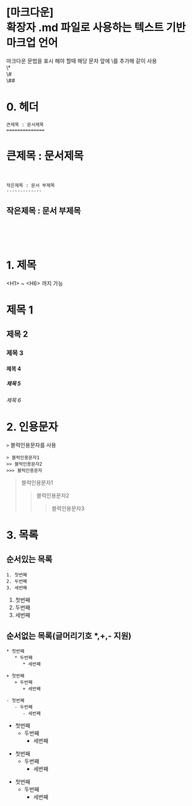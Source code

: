[**마크다운**] 
</br>확장자 .md 파일로 사용하는 텍스트 기반 마크업 언어
=======================

마크다운 문법을 표시 해야 할때 해당 문자 앞에 \를 추가해 같이 사용
</br>\\*
</br>\\#
</br>\\##

# 0. 헤더
```
큰제목 : 문서제목
==============
```
큰제목 : 문서제목
==============
<br/>

```
작은제목 : 문서 부제목
-------------
```
작은제목 : 문서 부제목
-------------
<br/>
<br/>
<br/>


# 1. 제목
   \<H1> ~ \<H6> 까지 가능
  
  # 제목 1
  ## 제목 2
  ### 제목 3
  #### 제목 4
  ##### 제목 5
  ###### 제목 6
  
# 2. 인용문자
```>``` 블럭인용문자를 사용
```
> 블럭인용문자1
>> 블럭인용문자2
>>> 블럭인용문자
```
> 블럭인용문자1
>> 블럭인용문자2
>>> 블럭인용문자3


# 3. 목록
## 순서있는 목록
```
1. 첫번째
2. 두번째
3. 세번째
```

1. 첫번째
2. 두번째
3. 세번째

## 순서없는 목록(글머리기호 \*,\+,\- 지원)
```
* 첫번째
   * 두번째
      * 세번째

+ 첫번째
   + 두번째
      + 세번째

- 첫번째
   - 두번째
      - 세번째
```
* 첫번째
   * 두번째
      * 세번째

+ 첫번째
   + 두번째
      + 세번째

- 첫번째
   - 두번째
      - 세번째
